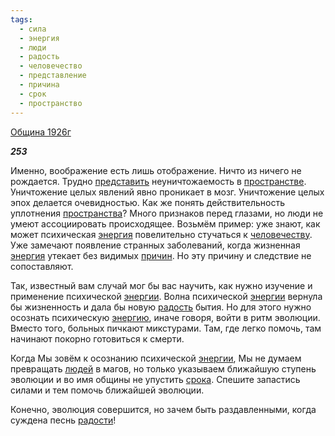 ```yaml
---
tags:
  - сила
  - энергия
  - люди
  - радость
  - человечество
  - представление
  - причина
  - срок
  - пространство
---
```

[Община 1926г](https://127.0.0.1:4002/agni/1926)

___253___

Именно, воображение есть лишь отображение. Ничто из ничего не рождается. Трудно [представить](../../../tags/#представление) неуничтожаемость в [пространстве](../../../tags/#пространство). Уничтожение целых явлений явно проникает в мозг. Уничтожение целых эпох делается очевидностью. Как же понять действительность уплотнения [пространства](../../../tags/#пространство)? Много признаков перед глазами, но люди не умеют ассоциировать происходящее. Возьмём пример: уже знают, как может психическая [энергия](../../../tags/#энергия) повелительно стучаться к [человечеству](../../../tags/#человечество). Уже замечают появление странных заболеваний, когда жизненная [энергия](../../../tags/#энергия) утекает без видимых [причин](../../../tags/#причина). Но эту причину и следствие не сопоставляют.   

Так, известный вам случай мог бы вас научить, как нужно изучение и применение психической [энергии](../../../tags/#энергия). Волна психической [энергии](../../../tags/#энергия) вернула бы жизненность и дала бы новую [радость](../../../tags/#радость) бытия. Но для этого нужно осознать психическую [энергию](../../../tags/#энергия), иначе говоря, войти в ритм эволюции. Вместо того, больных пичкают микстурами. Там, где легко помочь, там начинают покорно готовиться к смерти.   

Когда Мы зовём к осознанию психической [энергии](../../../tags/#энергия), Мы не думаем превращать [людей](../../../tags/#люди) в магов, но только указываем ближайшую ступень эволюции и во имя общины не упустить [срока](../../../tags/#срок). Спешите запастись силами и тем помочь ближайшей эволюции.   

Конечно, эволюция совершится, но зачем быть раздавленными, когда суждена песнь [радости](../../../tags/#радость)!   

